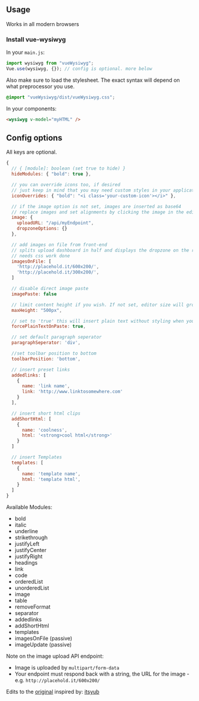 ## Usage

Works in all modern browsers 

### Install vue-wysiwyg

In your `main.js`:

```js
import wysiwyg from "vueWysiwyg";
Vue.use(wysiwyg, {}); // config is optional. more below
```

Also make sure to load the stylesheet.
The exact syntax will depend on what preprocessor you use.

```css
@import "vueWysiwyg/dist/vueWysiwyg.css";
```

In your components:
```html
<wysiwyg v-model="myHTML" />
```

## Config options

All keys are optional.

```js
{
  // { [module]: boolean (set true to hide) }
  hideModules: { "bold": true },

  // you can override icons too, if desired
  // just keep in mind that you may need custom styles in your application to get everything to align
  iconOverrides: { "bold": "<i class='your-custom-icon'></i>" },

  // if the image option is not set, images are inserted as base64
  // replace images and set alignments by clicking the image in the editor
  image: {
    uploadURL: "/api/myEndpoint",
    dropzoneOptions: {}
  },

  // add images on file from front-end
  // splits upload dashboard in half and displays the dropzone on the right with the on file images on the left.
  // needs css work done
  imagesOnFile: [
    'http://placehold.it/600x200/',
    'http://placehold.it/300x200/',
  ]

  // disable direct image paste
  imagePaste: false

  // limit content height if you wish. If not set, editor size will grow with content.
  maxHeight: "500px",

  // set to 'true' this will insert plain text without styling when you paste something into the editor.
  forcePlainTextOnPaste: true,

  // set default paragraph seperator
  paragraphSeperator: 'div',

  //set toolbar position to bottom
  toolbarPosition: 'bottom',

  // insert preset links
  addedlinks: [
    {
      name: 'link name',
      link: 'http://www.linktosomewhere.com'
    }
  ],

  // insert short html clips
  addShortHtml: [
    {
      name: 'coolness',
      html: '<strong>cool html</strong>'
    }
  ]

  // insert Templates
  templates: [
    {
      name: 'template name',
      html: 'template html',
    }
  ]
}
```
Available Modules:
 - bold
 - italic
 - underline
 - strikethrough
 - justifyLeft
 - justifyCenter
 - justifyRight
 - headings
 - link
 - code
 - orderedList
 - unorderedList
 - image
 - table
 - removeFormat
 - separator
 - addedlinks
 - addShortHtml
 - templates
 - imagesOnFile (passive)
 - imageUpdate (passive)

Note on the image upload API endpoint:
- Image is uploaded by `multipart/form-data`
- Your endpoint must respond back with a string, the URL for the image - e.g. `http://placehold.it/600x200/`


Edits to the [original](https://github.com/chmln/vue-wysiwyg) inspired by: [itsyub](https://github.com/itsyub/vue-wysiwyg-lite)
